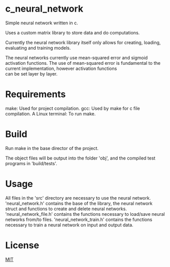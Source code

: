 # c_neural_network

Simple neural network written in c.

Uses a custom matrix library to store data and do computations.

Currently the neural network library itself only allows for creating, loading, evaluating and training models.

The neural networks currently use mean-squared error and sigmoid activation functions.
The use of mean-squared error is fundamental to the current implementation, however activation functions \
can be set layer by layer.

# Requirements

make: Used for project compilation.
gcc: Used by make for c file compilation.
A Linux terminal: To run make.

# Build

Run make in the base director of the project.

The object files will be output into the folder 'obj', and the compiled test programs in 'build/tests'.

# Usage

All files in the 'src' directory are necessary to use the neural network.
'neural_network.h' contains the base of the library, the neural network struct and functions to create and delete neural networks.
'neural_network_file.h' contains the functions necessary to load/save neural networks from/to files.
'neural_network_train.h' contains the functions necessary to train a neural network on input and output data.

# License

[MIT](./LICENSE.md)
